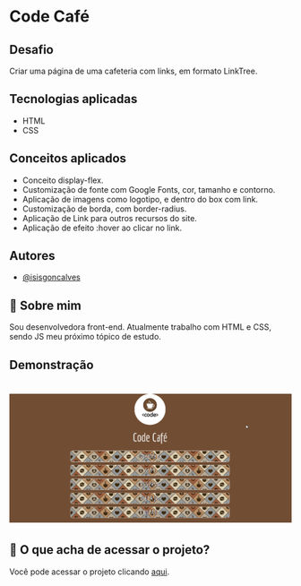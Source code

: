 
# Code Café
## Desafio

Criar uma página de uma cafeteria com links, em formato LinkTree.

## Tecnologias aplicadas

* HTML
* CSS

## Conceitos aplicados

* Conceito display-flex.
* Customização de fonte com Google Fonts, cor, tamanho e contorno.
* Aplicação de imagens como logotipo, e dentro do box com link.
* Customização de borda, com border-radius.
* Aplicação de Link para outros recursos do site.
* Aplicação de efeito :hover ao clicar no link.



## Autores

- [@isisgoncalves](https://www.github.com/isisgoncalves)


## 🚀 Sobre mim
Sou desenvolvedora front-end. 
Atualmente trabalho com HTML e CSS, sendo JS meu próximo tópico de estudo.


## Demonstração

<h1 align="center"> 
  <img alt="Página de uma cafeteria com nome de Code Café" title="#CodeCafé" src="images/codecafe.gif"/>
</h1>

## :open_file_folder: O que acha de acessar o projeto? 
Você pode acessar o projeto clicando [aqui](https://isisgoncalves.github.io/linktree/).